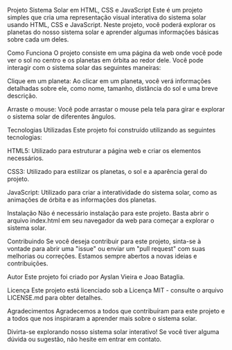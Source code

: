 Projeto Sistema Solar em HTML, CSS e JavaScript
Este é um projeto simples que cria uma representação visual interativa do sistema solar usando HTML, CSS e JavaScript. Neste projeto, você poderá explorar os planetas do nosso sistema solar e aprender algumas informações básicas sobre cada um deles.

Como Funciona
O projeto consiste em uma página da web onde você pode ver o sol no centro e os planetas em órbita ao redor dele. Você pode interagir com o sistema solar das seguintes maneiras:

Clique em um planeta: Ao clicar em um planeta, você verá informações detalhadas sobre ele, como nome, tamanho, distância do sol e uma breve descrição.

Arraste o mouse: Você pode arrastar o mouse pela tela para girar e explorar o sistema solar de diferentes ângulos.

Tecnologias Utilizadas
Este projeto foi construído utilizando as seguintes tecnologias:

HTML5: Utilizado para estruturar a página web e criar os elementos necessários.

CSS3: Utilizado para estilizar os planetas, o sol e a aparência geral do projeto.

JavaScript: Utilizado para criar a interatividade do sistema solar, como as animações de órbita e as informações dos planetas.

Instalação
Não é necessário instalação para este projeto. Basta abrir o arquivo index.html em seu navegador da web para começar a explorar o sistema solar.

Contribuindo
Se você deseja contribuir para este projeto, sinta-se à vontade para abrir uma "issue" ou enviar um "pull request" com suas melhorias ou correções. Estamos sempre abertos a novas ideias e contribuições.

Autor
Este projeto foi criado por Ayslan Vieira e Joao Bataglia.

Licença
Este projeto está licenciado sob a Licença MIT - consulte o arquivo LICENSE.md para obter detalhes.

Agradecimentos
Agradecemos a todos que contribuíram para este projeto e a todos que nos inspiraram a aprender mais sobre o sistema solar.

Divirta-se explorando nosso sistema solar interativo! Se você tiver alguma dúvida ou sugestão, não hesite em entrar em contato.
